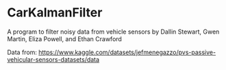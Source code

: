# CarKalmanFilter
A program to filter noisy data from vehicle sensors by Dallin Stewart, Gwen Martin, Eliza Powell, and Ethan Crawford

Data from: https://www.kaggle.com/datasets/jefmenegazzo/pvs-passive-vehicular-sensors-datasets/data
